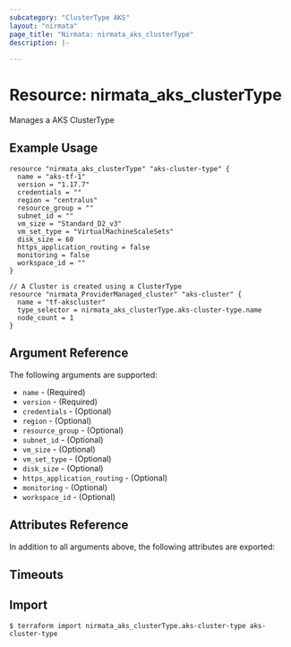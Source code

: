 ```yaml
---
subcategory: "ClusterType AKS"
layout: "nirmata"
page_title: "Nirmata: nirmata_aks_clusterType"
description: |-
  
---
```


# Resource: nirmata_aks_clusterType

Manages a AKS ClusterType 


## Example Usage

```hcl
resource "nirmata_aks_clusterType" "aks-cluster-type" {
  name = "aks-tf-1"
  version = "1.17.7"
  credentials = ""
  region = "centralus"
  resource_group = ""
  subnet_id = ""
  vm_size = "Standard_D2_v3"
  vm_set_type = "VirtualMachineScaleSets"
  disk_size = 60
  https_application_routing = false
  monitoring = false
  workspace_id = ""
}

// A Cluster is created using a ClusterType
resource "nirmata_ProviderManaged_cluster" "aks-cluster" {
  name = "tf-akscluster"
  type_selector = nirmata_aks_clusterType.aks-cluster-type.name
  node_count = 1
}
```

## Argument Reference

The following arguments are supported:

* `name` - (Required) 
* `version` - (Required) 
* `credentials` - (Optional) 
* `region` - (Optional) 
* `resource_group` - (Optional) 
* `subnet_id` - (Optional)
* `vm_size` - (Optional)
* `vm_set_type` - (Optional) 
* `disk_size` - (Optional) 
* `https_application_routing` - (Optional) 
* `monitoring` - (Optional) 
* `workspace_id` - (Optional) 

## Attributes Reference

In addition to all arguments above, the following attributes are exported:


## Timeouts


## Import


```
$ terraform import nirmata_aks_clusterType.aks-cluster-type aks-cluster-type
```
